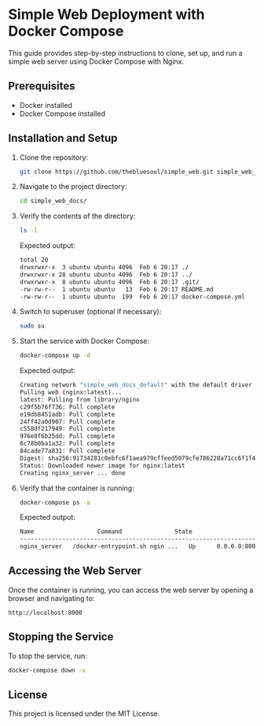 # Simple Web Deployment with Docker Compose

This guide provides step-by-step instructions to clone, set up, and run a simple web server using Docker Compose with Nginx.

## Prerequisites
- Docker installed
- Docker Compose installed

## Installation and Setup

1. Clone the repository:
   ```sh
   git clone https://github.com/thebluesoul/simple_web.git simple_web_docs
   ```

2. Navigate to the project directory:
   ```sh
   cd simple_web_docs/
   ```

3. Verify the contents of the directory:
   ```sh
   ls -l
   ```
   Expected output:
   ```sh
   total 20
   drwxrwxr-x  3 ubuntu ubuntu 4096  Feb 6 20:17 ./
   drwxrwxr-x 28 ubuntu ubuntu 4096  Feb 6 20:17 ../
   drwxrwxr-x  8 ubuntu ubuntu 4096  Feb 6 20:17 .git/
   -rw-rw-r--  1 ubuntu ubuntu   13  Feb 6 20:17 README.md
   -rw-rw-r--  1 ubuntu ubuntu  199  Feb 6 20:17 docker-compose.yml
   ```

4. Switch to superuser (optional if necessary):
   ```sh
   sudo su
   ```

5. Start the service with Docker Compose:
   ```sh
   docker-compose up -d
   ```

   Expected output:
   ```sh
   Creating network "simple_web_docs_default" with the default driver
   Pulling web (nginx:latest)...
   latest: Pulling from library/nginx
   c29f5b76f736: Pull complete
   e19db8451adb: Pull complete
   24ff42a0d907: Pull complete
   c558df217949: Pull complete
   976e8f6b25dd: Pull complete
   6c78b0ba1a32: Pull complete
   84cade77a831: Pull complete
   Digest: sha256:91734281c0ebfc6f1aea979cffeed5079cfe786228a71cc6f1f46a228cde6e34
   Status: Downloaded newer image for nginx:latest
   Creating nginx_server ... done
   ```

6. Verify that the container is running:
   ```sh
   docker-compose ps -a
   ```
   Expected output:
   ```sh
   Name                  Command               State                  Ports                
   --------------------------------------------------------------------------------------------
   nginx_server   /docker-entrypoint.sh ngin ...   Up      0.0.0.0:8000->80/tcp,:::8000->80/tcp
   ```

## Accessing the Web Server
Once the container is running, you can access the web server by opening a browser and navigating to:
   ```
   http://localhost:8000
   ```

## Stopping the Service
To stop the service, run:
   ```sh
   docker-compose down -v
   ```

## License
This project is licensed under the MIT License.
